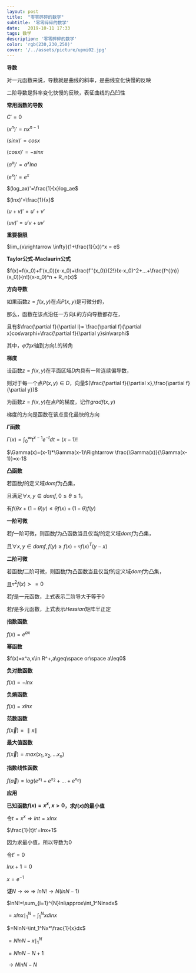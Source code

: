 ```yaml
---
layout: post
title:  "零零碎碎的数学"
subtitle: '零零碎碎的数学'
date:   2019-10-11 17:33
tags: 数学
description: '零零碎碎的数学'
color: 'rgb(230,230,250)'
cover: '/../assets/picture/upmi02.jpg'
---
```


**导数**

对一元函数来说，导数就是曲线的斜率，是曲线变化快慢的反映

二阶导数是斜率变化快慢的反映，表征曲线的凸凹性

**常用函数的导数**

$C'=0$

$(x^n)'=nx^{n-1}$

$(sinx)'=cosx$

$(cosx)'=-sinx$

$(a^x)'=a^xlna$

$(e^x)'=e^x$

$(log_ax)'=\frac{1}{x}log_ae$

$(lnx)'=\frac{1}{x}$

$(u+v)'=u'+v'$

$(uv)'=u'v+uv'$

**重要极限**

$lim_{x\rightarrow \infty}(1+\frac{1}{x})^x = e$

**Taylor公式-Maclaurin公式**

$f(x)=f(x_0)+f'(x_0)(x-x_0)+\frac{f''(x_0)}{2!}(x-x_0)^2+...+\frac{f^{(n)}(x_0)}{n!}(x-x_0)^n + R_n(x)$

**方向导数**

如果函数$z=f(x,y)$在点$P(x,y)$是可微分的，

那么，函数在该点沿任一方向$L$的方向导数都存在，

且有$\frac{\partial f}{\partial l}= \frac{\partial f}{\partial x}cos\varphi+\frac{\partial f}{\partial y}sin\varphi$

其中，$\varphi$为$x$轴到方向$L$的转角

**梯度**

设函数$z=f(x,y)$在平面区域$D$内具有一阶连续偏导数，

则对于每一个点$P(x,y)\in D$，向量$(\frac{\partial f}{\partial x},\frac{\partial f}{\partial y})$

为函数$z=f(x,y)$在点$P$的梯度，记作$gradf(x,y)$

梯度的方向是函数在该点变化最快的方向

**$\Gamma$函数**

$\Gamma(x)=\int_0^\infty t^{x-1}e^{-t}dt=(x-1)!$

$\Gamma(x)=(x-1)*\Gamma(x-1)\Rightarrow \frac{\Gamma(x)}{\Gamma(x-1)}=x-1$

**凸函数**

若函数$f$的定义域$domf$为凸集，

且满足$\forall x,y\in domf,0\leq \theta\leq 1$，

有$f(\theta x+(1-\theta )y) \leq \theta f(x)+(1-\theta )f(y)$

**一阶可微**

若$f$一阶可微，则函数$f$为凸函数当且仅当$f$的定义域$domf$为凸集，

且$\forall x,y\in domf,f(y)\geq f(x)+\triangledown f(x)^T(y-x)$

**二阶可微**

若函数$f$二阶可微，则函数$f$为凸函数当且仅当$f$的定义域$domf$为凸集，

且$\triangledown^2f(x)\succ =0$

若$f$是一元函数，上式表示二阶导大于等于0

若$f$是多元函数，上式表示$Hessian$矩阵半正定

**指数函数**

$f(x)=e^{ax}$

**幂函数**

$f(x)=x^a,x\in R^+,a\geq\space or\space a\leq0$

**负对数函数**

$f(x)=-lnx$

**负熵函数**

$f(x)=xlnx$

**范数函数**

$f(\vec{x}) = \parallel x\parallel$

**最大值函数**

$f(\vec{x})=max(x_1,x_2,...x_n)$

**指数线性函数**

$f(\vec{a})=log(e^{x_1}+e^{x_2}+...+e^{x_n})$

**应用**

**已知函数$f(x)=x^x,x>0$，求$f(x)$的最小值**

令$t=x^x \Rightarrow lnt=xlnx$

$\frac{1}{t}t'=lnx+1$

因为求最小值，所以导数为0

令$t'=0$

$lnx+1=0$

$x = e^{-1}$

**证**$N\rightarrow \infty \Rightarrow lnN!\rightarrow N(lnN-1)$

$lnN!=\sum_{i=1}^{N}lni\approx\int_1^Nlnxdx$

$=xlnx\mid_1^N-\int_1^Nxdlnx$

$=NlnN-\int_1^Nx*\frac{1}{x}dx$

$=NlnN-x\mid_1^N$

$=NlnN-N+1$

$\rightarrow NlnN-N$